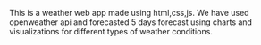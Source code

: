 This is a weather web app made using html,css,js.
We have used openweather api and forecasted 5 days forecast using charts and visualizations for different types of weather conditions.

